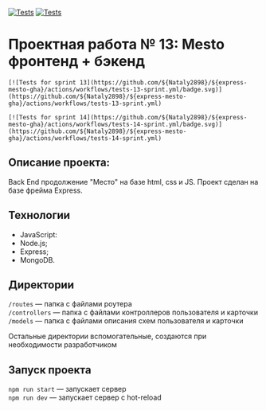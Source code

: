 [![Tests](https://github.com/yandex-praktikum/express-mesto-gha/actions/workflows/tests-13-sprint.yml/badge.svg)](https://github.com/yandex-praktikum/express-mesto-gha/actions/workflows/tests-13-sprint.yml) [![Tests](https://github.com/yandex-praktikum/express-mesto-gha/actions/workflows/tests-14-sprint.yml/badge.svg)](https://github.com/yandex-praktikum/express-mesto-gha/actions/workflows/tests-14-sprint.yml)
# Проектная работа № 13: Mesto фронтенд + бэкенд


```
[![Tests for sprint 13](https://github.com/${Nataly2898}/${express-mesto-gha}/actions/workflows/tests-13-sprint.yml/badge.svg)](https://github.com/${Nataly2898}/${express-mesto-gha}/actions/workflows/tests-13-sprint.yml) 

[![Tests for sprint 14](https://github.com/${Nataly2898}/${express-mesto-gha}/actions/workflows/tests-14-sprint.yml/badge.svg)](https://github.com/${Nataly2898}/${express-mesto-gha}/actions/workflows/tests-14-sprint.yml)
```
## **Описание проекта:**

Back End продолжение "Место" на базе html, css и JS. Проект сделан на базе фрейма Express. 
## Технологии

* JavaScript:
* Node.js;
* Express;
* MongoDB.

## Директории

`/routes` — папка с файлами роутера  
`/controllers` — папка с файлами контроллеров пользователя и карточки   
`/models` — папка с файлами описания схем пользователя и карточки  
  
Остальные директории вспомогательные, создаются при необходимости разработчиком

## Запуск проекта

`npm run start` — запускает сервер   
`npm run dev` — запускает сервер с hot-reload
